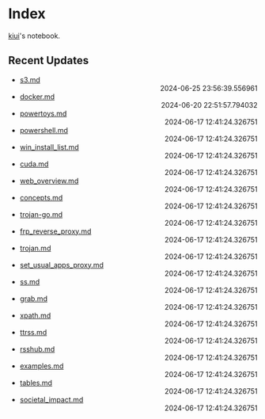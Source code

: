 
# Index

[kiui](https://kiui.moe/)'s notebook.

## Recent Updates
- [s3.md](linux/s3/) <div style="text-align: right">2024-06-25 23:56:39.556961</div>
- [docker.md](docker/docker/) <div style="text-align: right">2024-06-20 22:51:57.794032</div>
- [powertoys.md](windows/powertoys/) <div style="text-align: right">2024-06-17 12:41:24.326751</div>
- [powershell.md](windows/powershell/) <div style="text-align: right">2024-06-17 12:41:24.326751</div>
- [win_install_list.md](windows/win_install_list/) <div style="text-align: right">2024-06-17 12:41:24.326751</div>
- [cuda.md](windows/cuda/) <div style="text-align: right">2024-06-17 12:41:24.326751</div>
- [web_overview.md](web/web_overview/) <div style="text-align: right">2024-06-17 12:41:24.326751</div>
- [concepts.md](web/proxy/concepts/) <div style="text-align: right">2024-06-17 12:41:24.326751</div>
- [trojan-go.md](web/proxy/trojan-go/) <div style="text-align: right">2024-06-17 12:41:24.326751</div>
- [frp_reverse_proxy.md](web/proxy/frp_reverse_proxy/) <div style="text-align: right">2024-06-17 12:41:24.326751</div>
- [trojan.md](web/proxy/trojan/) <div style="text-align: right">2024-06-17 12:41:24.326751</div>
- [set_usual_apps_proxy.md](web/proxy/set_usual_apps_proxy/) <div style="text-align: right">2024-06-17 12:41:24.326751</div>
- [ss.md](web/proxy/ss/) <div style="text-align: right">2024-06-17 12:41:24.326751</div>
- [grab.md](web/scrape/grab/) <div style="text-align: right">2024-06-17 12:41:24.326751</div>
- [xpath.md](web/scrape/xpath/) <div style="text-align: right">2024-06-17 12:41:24.326751</div>
- [ttrss.md](web/rss/ttrss/) <div style="text-align: right">2024-06-17 12:41:24.326751</div>
- [rsshub.md](web/rss/rsshub/) <div style="text-align: right">2024-06-17 12:41:24.326751</div>
- [examples.md](writings/examples/) <div style="text-align: right">2024-06-17 12:41:24.326751</div>
- [tables.md](writings/tables/) <div style="text-align: right">2024-06-17 12:41:24.326751</div>
- [societal_impact.md](writings/societal_impact/) <div style="text-align: right">2024-06-17 12:41:24.326751</div>
